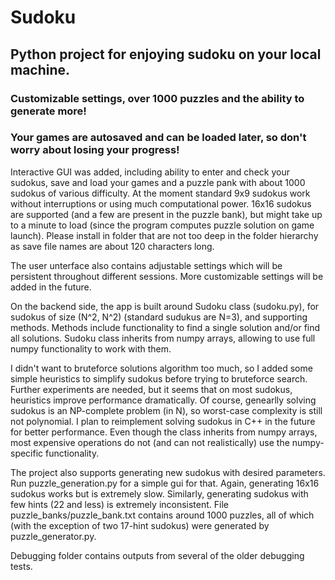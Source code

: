# Sudoku
## Python project for enjoying sudoku on your local machine. 
###  Customizable settings, over 1000 puzzles and the ability to generate more! 
### Your games are autosaved and can be loaded later, so don't worry about losing your progress!

Interactive GUI was added, including ability to enter and check your sudokus, save and load your games and a puzzle pank with about 1000 sudokus of various difficulty. At the moment standard 9x9 sudokus work without interruptions or using much computational power. 16x16 sudokus are supported (and a few are present in the puzzle bank), but might take up to a minute to load (since the program computes puzzle solution on game launch). Please install in folder that are not too deep in the folder hierarchy as save file names are about 120 characters long.

The user unterface also contains adjustable settings which will be persistent throughout different sessions. More customizable settings will be added in the future.

On the backend side, the app is built around Sudoku class (sudoku.py), for sudokus of size (N^2, N^2) (standard sudukus are N=3), and supporting methods.
Methods include functionality to find a single solution and/or find all solutions. Sudoku class inherits from numpy arrays, allowing to use full numpy functionality to work with them. 

I didn't want to bruteforce solutions algorithm too much, so I added some simple heuristics to simplify sudokus before trying to bruteforce search. Further experiments are needed, but it seems that on most sudokus, heuristics improve performance dramatically. Of course, genearlly solving sudokus is an NP-complete problem (in N), so worst-case complexity is still not polynomial. I plan to reimplement solving sudokus in C++ in the future for better performance. Even though the class inherits from numpy arrays, most expensive operations do not (and can not realistically) use the numpy-specific functionality. 

The project also supports generating new sudokus with desired parameters. Run puzzle_generation.py for a simple gui for that. Again, generating 16x16 sudokus works but is extremely slow. Similarly, generating sudokus with few hints (22 and less) is extremely inconsistent. File puzzle_banks/puzzle_bank.txt contains around 1000 puzzles, all of which (with the exception of two 17-hint sudokus) were generated by puzzle_generator.py. 

Debugging folder contains outputs from several of the older debugging tests.
